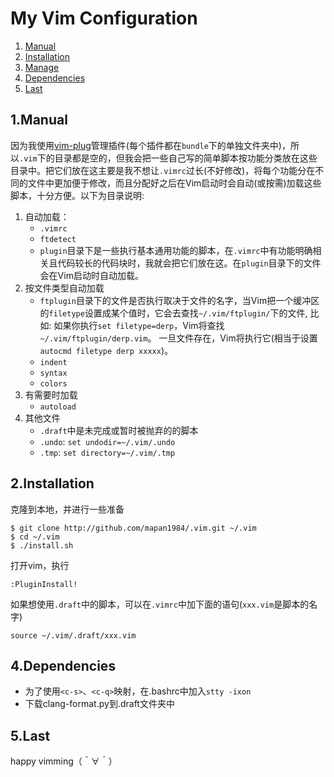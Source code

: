 # My Vim Configuration

1. [Manual](#user-content-1manual)
2. [Installation](#user-content-2installation)
3. [Manage](#user-content-3manage)
4. [Dependencies](#user-content-4dependencies)
5. [Last](#user-content-5last)

## 1.Manual

因为我使用[vim-plug](https://github.com/junegunn/vim-plug)管理插件(每个插件都在`bundle`下的单独文件夹中)，所以`.vim`下的目录都是空的，但我会把一些自己写的简单脚本按功能分类放在这些目录中。把它们放在这主要是我不想让`.vimrc`过长(不好修改)，将每个功能分在不同的文件中更加便于修改，而且分配好之后在Vim启动时会自动(或按需)加载这些脚本，十分方便。以下为目录说明:

1. 自动加载：
    * `.vimrc`
    * `ftdetect`
    * `plugin`目录下是一些执行基本通用功能的脚本，在`.vimrc`中有功能明确相关且代码较长的代码块时，我就会把它们放在这。在`plugin`目录下的文件会在Vim启动时自动加载。
2. 按文件类型自动加载
    * `ftplugin`目录下的文件是否执行取决于文件的名字，当Vim把一个缓冲区的`filetype`设置成某个值时，它会去查找`~/.vim/ftplugin/`下的文件, 比如: 如果你执行`set filetype=derp`，Vim将查找`~/.vim/ftplugin/derp.vim`。 一旦文件存在，Vim将执行它(相当于设置`autocmd filetype derp xxxxx`)。
    * `indent`
    * `syntax`
    * `colors`
3. 有需要时加载
    * `autoload`
4. 其他文件
    * `.draft`中是未完成或暂时被抛弃的的脚本
    * `.undo`: `set undodir=~/.vim/.undo`
    * `.tmp`: `set directory=~/.vim/.tmp`

## 2.Installation

克隆到本地，并进行一些准备

    $ git clone http://github.com/mapan1984/.vim.git ~/.vim 
    $ cd ~/.vim
    $ ./install.sh

打开vim，执行

    :PluginInstall!

如果想使用`.draft`中的脚本，可以在`.vimrc`中加下面的语句(`xxx.vim`是脚本的名字)

    source ~/.vim/.draft/xxx.vim

## 4.Dependencies

* 为了使用`<c-s>`、`<c-q>`映射，在.bashrc中加入`stty -ixon`
* 下载clang-format.py到.draft文件夹中

## 5.Last

happy vimming（＾∀＾）
